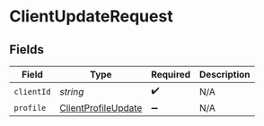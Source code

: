 # ClientUpdateRequest


## Fields

| Field                                                             | Type                                                              | Required                                                          | Description                                                       |
| ----------------------------------------------------------------- | ----------------------------------------------------------------- | ----------------------------------------------------------------- | ----------------------------------------------------------------- |
| `clientId`                                                        | *string*                                                          | :heavy_check_mark:                                                | N/A                                                               |
| `profile`                                                         | [ClientProfileUpdate](../../models/shared/clientprofileupdate.md) | :heavy_minus_sign:                                                | N/A                                                               |